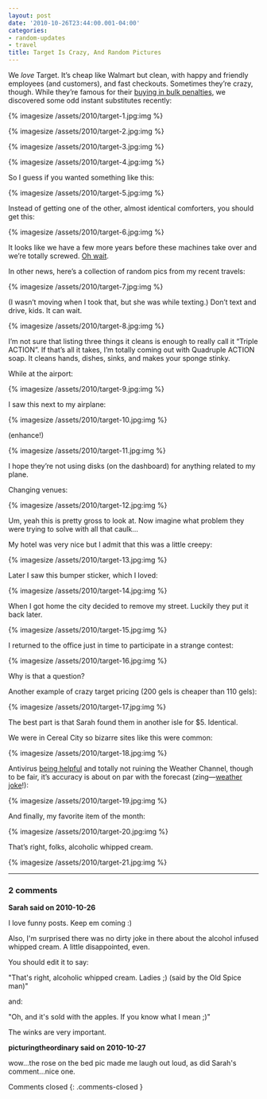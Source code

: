 ```yaml
---
layout: post
date: '2010-10-26T23:44:00.001-04:00'
categories:
- random-updates
- travel
title: Target Is Crazy, And Random Pictures
---
```


We *love* Target. It’s cheap like Walmart but clean, with happy and friendly employees (and customers), and fast checkouts. Sometimes they’re crazy, though. While they’re famous for their [buying in bulk penalties](http://www.consumerist.com/tag/target-is-crazy), we discovered some odd instant substitutes recently:

{% imagesize /assets/2010/target-1.jpg:img %}

{% imagesize /assets/2010/target-2.jpg:img %}

{% imagesize /assets/2010/target-3.jpg:img %}

{% imagesize /assets/2010/target-4.jpg:img %}

So I guess if you wanted something like this:

{% imagesize /assets/2010/target-5.jpg:img %}

Instead of getting one of the other, almost identical comforters, you should get this:

{% imagesize /assets/2010/target-6.jpg:img %}

It looks like we have a few more years before these machines take over and we’re totally screwed. [Oh wait](http://googleblog.blogspot.com/2010/10/what-were-driving-at.html).

In other news, here’s a collection of random pics from my recent travels:

{% imagesize /assets/2010/target-7.jpg:img %}

(I wasn’t moving when I took that, but she was while texting.) Don’t text and drive, kids. It can wait.

{% imagesize /assets/2010/target-8.jpg:img %}

I’m not sure that listing three things it cleans is enough to really call it “Triple ACTION”. If that’s all it takes, I’m totally coming out with Quadruple ACTION soap. It cleans hands, dishes, sinks, and makes your sponge stinky.

While at the airport:

{% imagesize /assets/2010/target-9.jpg:img %}

I saw this next to my airplane:

{% imagesize /assets/2010/target-10.jpg:img %}

(enhance!)

{% imagesize /assets/2010/target-11.jpg:img %}

I hope they’re not using disks (on the dashboard) for anything related to my plane. 

Changing venues:

{% imagesize /assets/2010/target-12.jpg:img %}

Um, yeah this is pretty gross to look at. Now imagine what problem they were trying to solve with all that caulk...

My hotel was very nice but I admit that this was a little creepy:

{% imagesize /assets/2010/target-13.jpg:img %}

Later I saw this bumper sticker, which I loved:

{% imagesize /assets/2010/target-14.jpg:img %}

When I got home the city decided to remove my street. Luckily they put it back later.

{% imagesize /assets/2010/target-15.jpg:img %}

I returned to the office just in time to participate in a strange contest:

{% imagesize /assets/2010/target-16.jpg:img %}

Why is that a question?

Another example of crazy target pricing (200 gels is cheaper than 110 gels):

{% imagesize /assets/2010/target-17.jpg:img %}

The best part is that Sarah found them in another isle for $5. Identical.

We were in Cereal City so bizarre sites like this were common:

{% imagesize /assets/2010/target-18.jpg:img %}

Antivirus [being helpful](../../2010/10/some-thoughts-on-antivirus-and-why-i.html) and totally not ruining the Weather Channel, though to be fair, it’s accuracy is about on par with the forecast (zing—[weather joke](http://instantrimshot.com/)!):

{% imagesize /assets/2010/target-19.jpg:img %}

And finally, my favorite item of the month:

{% imagesize /assets/2010/target-20.jpg:img %}

That’s right, folks, alcoholic whipped cream.   

{% imagesize /assets/2010/target-21.jpg:img %}

---

### 2 comments

**Sarah said on 2010-10-26**

I love funny posts.  Keep em coming :)

Also, I'm surprised there was no dirty joke in there about the alcohol infused whipped cream.  A little disappointed, even.

You should edit it to say:

"That's right, alcoholic whipped cream.  Ladies ;) (said by the Old Spice man)"

and:

"Oh, and it's sold with the apples.  If you know what I mean ;)"

The winks are very important.

**picturingtheordinary said on 2010-10-27**

wow...the rose on the bed pic made me laugh out loud, as did Sarah's comment...nice one.

Comments closed
{: .comments-closed }